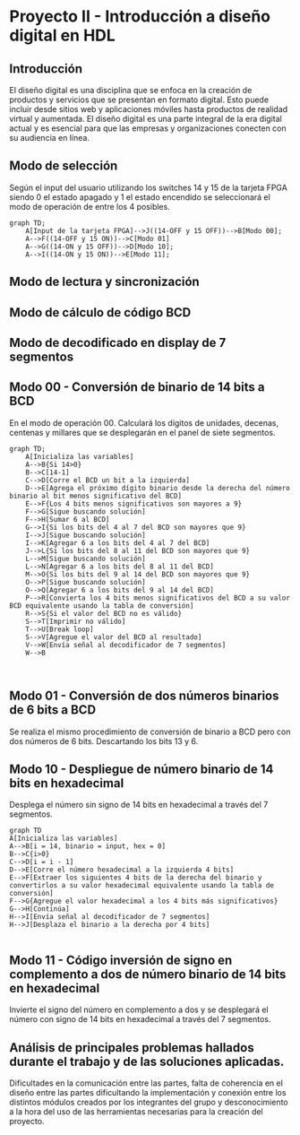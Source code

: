 # Proyecto II - Introducción a diseño digital en HDL


## Introducción

El diseño digital es una disciplina que se enfoca en la creación de productos y servicios que se presentan en formato digital. Esto puede incluir desde sitios web y aplicaciones móviles hasta productos de realidad virtual y aumentada. El diseño digital es una parte integral de la era digital actual y es esencial para que las empresas y organizaciones conecten con su audiencia en línea.


## Modo de selección
Según el input del usuario utilizando los switches 14 y 15 de la tarjeta FPGA siendo 0 el estado apagado y 1 el estado encendido se seleccionará el modo de operación de entre los 4 posibles.


```mermaid
graph TD;
    A[Input de la tarjeta FPGA]-->J((14-OFF y 15 OFF))-->B[Modo 00];
    A-->F((14-OFF y 15 ON))-->C[Modo 01]
    A-->G((14-ON y 15 OFF))-->D[Modo 10];
    A-->I((14-ON y 15 ON))-->E[Modo 11];
```

## Modo de lectura y sincronización



## Modo de cálculo de código BCD



## Modo de decodificado en display de 7 segmentos



## Modo 00 - Conversión de binario de 14 bits a  BCD

En el modo de operación 00. Calculará los dígitos de unidades, decenas, centenas y millares que se desplegarán en el panel de siete segmentos. 

```mermaid
graph TD;
	A[Inicializa las variables]
	A-->B{Si 14>0}
	B-->C[14-1]
	C-->D[Corre el BCD un bit a la izquierda]
	D-->E[Agrega el próximo dígito binario desde la derecha del número binario al bit menos significativo del BCD]
	E-->F{Los 4 bits menos significativos son mayores a 9}
	F-->G[Sigue buscando solución]
	F-->H[Sumar 6 al BCD]
	G-->I{Si los bits del 4 al 7 del BCD son mayores que 9}
	I-->J[Sigue buscando solución]
	I-->K[Agregar 6 a los bits del 4 al 7 del BCD]
	J-->L{Si los bits del 8 al 11 del BCD son mayores que 9}
	L-->M[Sigue buscando solución]
	L-->N[Agregar 6 a los bits del 8 al 11 del BCD]
	M-->O{Si los bits del 9 al 14 del BCD son mayores que 9}
	O-->P[Sigue buscando solución]
	O-->Q[Agregar 6 a los bits del 9 al 14 del BCD]
	P-->R[Convierta los 4 bits menos significativos del BCD a su valor BCD equivalente usando la tabla de conversión]
	R-->S{Si el valor del BCD no es válido}
	S-->T[Imprimir no válido]
	T-->U[Break loop]
	S-->V[Agregue el valor del BCD al resultado]
	V-->W[Envía señal al decodificador de 7 segmentos]
	W-->B
	
	
```


## Modo 01 - Conversión de dos números binarios de 6 bits a BCD

Se realiza el mismo procedimiento de conversión de binario a BCD pero con dos números de 6 bits. Descartando los bits 13 y 6.

## Modo 10 - Despliegue de número binario de 14 bits en hexadecimal

Desplega el número sin signo de 14 bits en hexadecimal a través del 7 segmentos.

```mermaid
graph TD
A[Inicializa las variables]
A-->B[i = 14, binario = input, hex = 0]
B-->C{i>0}
C-->D[i = i - 1]
D-->E[Corre el número hexadecimal a la izquierda 4 bits]
E-->F[Extraer los siguientes 4 bits de la derecha del binario y convertirlos a su valor hexadecimal equivalente usando la tabla de conversión]
F-->G{Agregue el valor hexadecimal a los 4 bits más significativos}
G-->H[Continúa]
H-->I[Envía señal al decodificador de 7 segmentos]
H-->J[Desplaza el binario a la derecha por 4 bits]


```

## Modo 11 - Código inversión de signo en complemento a dos de número binario de 14 bits en hexadecimal

Invierte el signo del número en complemento a dos y se desplegará el número con signo de 14 bits en hexadecimal a través del 7 segmentos.

## Análisis de principales problemas hallados durante el trabajo y de las soluciones aplicadas.

Dificultades en la comunicación entre las partes, falta de coherencia en el diseño entre las partes dificultando la implementación y conexión entre los distintos módulos creados por los integrantes del grupo y desconocimiento a la hora del uso de las herramientas necesarias para la creación del proyecto.
